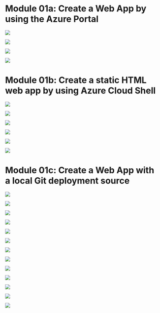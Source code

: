 # Module 01a: Create a Web App by using the Azure Portal

![](Images/01a-WebApp.png)

![](Images/01b-WebApp.png)

![](Images/01c-WebApp.png)

![](Images/01d-WebApp.png)




# Module 01b: Create a static HTML web app by using Azure Cloud Shell

![](Images/02a-HTMLAzureShell.png)

![](Images/02b-HTMLAzureShell.png)

![](Images/02c-HTMLAzureShell.png)

![](Images/02d-HTMLAzureShell.png)

![](Images/02e-HTMLAzureShell.png)

![](Images/02f-HTMLAzureShell.png)




# Module 01c: Create a Web App with a local Git deployment source

![](Images/03a-WeppAppGitBash.png)

![](Images/03b-WeppAppGitBash.png)

![](Images/03c-WeppAppGitBash.png)

![](Images/03d-WeppAppGitBash.png)

![](Images/03e-WeppAppGitBash.png)

![](Images/03f-WeppAppGitBash.png)

![](Images/03g-WeppAppGitBash.png)

![](Images/03h-WeppAppGitBash.png)

![](Images/03i-WeppAppGitBash.png)

![](Images/03j-WeppAppGitBash.png)

![](Images/03k-WeppAppGitBash.png)

![](Images/03l-WeppAppGitBash.png)

![](Images/03m-WeppAppGitBash.png)